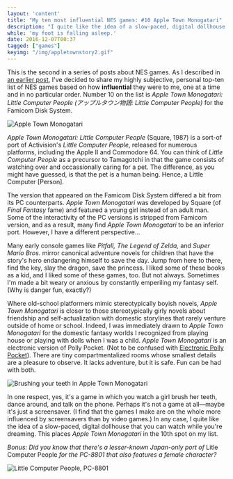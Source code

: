 ```yaml
---
layout: 'content'
title: "My ten most influential NES games: #10 Apple Town Monogatari"
description: "I quite like the idea of a slow-paced, digital dollhouse that you can watch while you're dreaming."
while: 'my foot is falling asleep.'
date: 2016-12-07T00:37
tagged: ["games"]
keyimg: "/img/appletownstory2.gif"
---
```


This is the second in a series of posts about NES games. As I described in [an earlier post](/my-ten-most-influential-nes-games-4-pinball), I've decided to share my highly subjective, personal top-ten list of NES games based on how **influential** they were to me, one at a time and in no particular order. Number 10 on the list is *Apple Town Monogatari: Little Computer People (アップルタウン物語: Little Computer People)* for the Famicom Disk System.

![Apple Town Monogatari](/img/appletownstory2.gif)

*Apple Town Monogatari: Little Computer People* (Square, 1987) is a sort-of port of Activision's *Little Computer People*, released for numerous platforms, including the Apple II and Commodore 64. You can think of *Little Computer People* as a precursor to Tamagotchi in that the game consists of watching over and occassionally caring for a pet. The difference, as you might have guessed, is that the pet is a human being. Hence, a Little Computer [Person].

The version that appeared on the Famicom Disk System differed a bit from its PC counterparts. *Apple Town Monogatari* was developed by Square (of *Final Fantasy* fame) and featured a young girl instead of an adult man. Some of the interactivity of the PC versions is stripped from Famicom version, and as a result, many find *Apple Town Monogatari* to be an inferior port. However, I have a different perspective...

Many early console games like *Pitfall,* *The Legend of Zelda,* and *Super Mario Bros.* mirror canonical adventure novels for children that have the story's hero endangering himself to save the day. Jump from here to there, find the key, slay the dragon, save the princess. I liked some of these books as a kid, and I liked some of these games, too. But not always. Sometimes I'm made a bit weary or anxious by constantly emperiling my fantasy self. (Why is danger fun, exactly?)

Where old-school platformers mimic stereotypically boyish novels, *Apple Town Monogatari* is closer to those  stereotypically girly novels about friendship and self-actualization with domestic storylines that rarely venture outside of home or school. Indeed, I was immediately drawn to *Apple Town Monogatari* for the domestic fantasy worlds I recognized from playing house or playing with dolls when I was a child. *Apple Town Monogatari* is an electronic version of Polly Pocket. (Not to be confused with [Electronic Polly Pocket](http://www.femicom.org/blog/electronic-polly-pocket-tiger-electronics-1994)). There are tiny compartmentalized rooms whose smallest details are a pleasure to observe. It lacks adventure, but it is safe. Fun can be had with both.

![Brushing your teeth in Apple Town Monogatari](/img/appletownstory.gif)

In one respect, yes, it's a game in which you watch a girl brush her teeth, dance around, and talk on the phone. Perhaps it's not a game at all&mdash;maybe it's just a screensaver. (I find that the games I make are on the whole more influenced by screensavers than by video games.) In any case, I quite like the idea of a slow-paced, digital dollhouse that you can watch while you're dreaming. This places *Apple Town Monogatari* in the 10th spot on my list.

*Bonus: Did you know that there's a lesser-known Japan-only port of* Litle Computer People *for the PC-8801 that also features a female character?*

![Little Computer People, PC-8801](/img/lcp-pc8801.gif)
